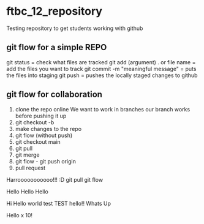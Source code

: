 # ftbc_12_repository

Testing repository to get students working with github

## git flow for a simple REPO

git status = check what files are tracked
git add (argument) . or file name = add the files you want to track
git commit -m "meaningful message" = puts the files into staging
git push = pushes the locally staged changes to github

## git flow for collaboration

1. clone the repo online
   We want to work in branches our branch works before pushing it up
2. git checkout -b <name-of-your-branch>
3. make changes to the repo
4. git flow (without push)
5. git checkout main
6. git pull
7. git merge
8. git flow - git push origin <name-of-your-branch>
9. pull request

Harrooooooooooo!!! :D
git pull
git flow

Hello Hello Hello

Hi
Hello world
test
TEST
hello!!
Whats Up

Hello x 10!
